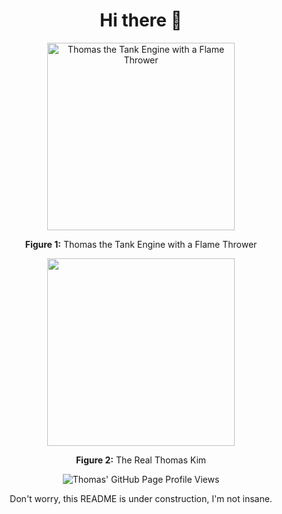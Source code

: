 <h1 align=center>Hi there 👋</h1>

<div align=center>
  <div>
    <img src="https://media.giphy.com/media/dWPOU9ExyU5d6/giphy.gif"
    alt="Thomas the Tank Engine with a Flame Thrower" width=300>
    <p><strong>Figure 1:</strong> Thomas the Tank Engine with a Flame Thrower</p>
  </div>
  <div>
    <img src="./img/me.jpg" width=300>
    <p><strong>Figure 2:</strong> The Real Thomas Kim</p>
  </div>

<img src="https://komarev.com/ghpvc/?username=thomasjuhoonkim&style=flat-square&color=blue"
  alt="Thomas' GitHub Page Profile Views"/>

  <p>Don't worry, this README is under construction, I'm not insane.</p>
</div>

<!--
**thomasjuhoonkim/thomasjuhoonkim** is a ✨ _special_ ✨ repository because its `README.md` (this file) appears on your GitHub profile.

Here are some ideas to get you started:

- 🔭 I’m currently working on ...
- 🌱 I’m currently learning ...
- 👯 I’m looking to collaborate on ...
- 🤔 I’m looking for help with ...
- 💬 Ask me about ...
- 📫 How to reach me: ...
- 😄 Pronouns: ...
- ⚡ Fun fact: ...
-->
